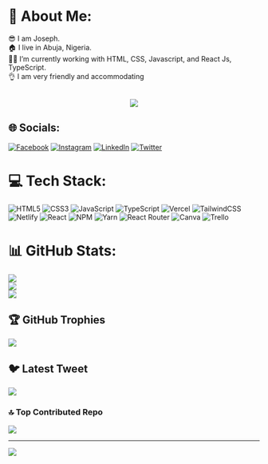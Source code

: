 # 💫 About Me: 
😎 I am Joseph.<br>🏠 I live in Abuja, Nigeria.<br>👨‍💻 I’m currently working with HTML, CSS, Javascript, and React Js, TypeScript.<br>👌 I am very friendly and accommodating<br><br>  
   
<p align="center">
  <img src="https://readme-typing-svg.herokuapp.com?font=Helvetica&size=28&duration=6500&color=0B3B8E&center=true&vCenter=true&width=450&lines=Frontend+Developer...+;Building!+Learning!+%F0%9F%92%A1">
</p>

  
## 🌐 Socials:
[![Facebook](https://img.shields.io/badge/Facebook-%231877F2.svg?logo=Facebook&logoColor=white)](https://facebook.com/williams.joseph.56863) [![Instagram](https://img.shields.io/badge/Instagram-%23E4405F.svg?logo=Instagram&logoColor=white)](https://instagram.com/therealjoseph001) [![LinkedIn](https://img.shields.io/badge/LinkedIn-%230077B5.svg?logo=linkedin&logoColor=white)](https://linkedin.com/in/joseph-williams-1a7533243) [![Twitter](https://img.shields.io/badge/Twitter-%231DA1F2.svg?logo=Twitter&logoColor=white)](https://twitter.com/TheRealJoseph01) 

# 💻 Tech Stack:
![HTML5](https://img.shields.io/badge/html5-%23E34F26.svg?style=for-the-badge&logo=html5&logoColor=white) ![CSS3](https://img.shields.io/badge/css3-%231572B6.svg?style=for-the-badge&logo=css3&logoColor=white) ![JavaScript](https://img.shields.io/badge/javascript-%23323330.svg?style=for-the-badge&logo=javascript&logoColor=%23F7DF1E) ![TypeScript](https://img.shields.io/badge/typescript-%23007ACC.svg?style=for-the-badge&logo=typescript&logoColor=white) ![Vercel](https://img.shields.io/badge/vercel-%23000000.svg?style=for-the-badge&logo=vercel&logoColor=white)  ![TailwindCSS](https://img.shields.io/badge/tailwindcss-%2338B2AC.svg?style=for-the-badge&logo=tailwind-css&logoColor=white)  ![Netlify](https://img.shields.io/badge/netlify-%23000000.svg?style=for-the-badge&logo=netlify&logoColor=#00C7B7) ![React](https://img.shields.io/badge/react-%2320232a.svg?style=for-the-badge&logo=react&logoColor=%2361DAFB) ![NPM](https://img.shields.io/badge/NPM-%23000000.svg?style=for-the-badge&logo=npm&logoColor=white) ![Yarn](https://img.shields.io/badge/yarn-%232C8EBB.svg?style=for-the-badge&logo=yarn&logoColor=white) ![React Router](https://img.shields.io/badge/React_Router-CA4245?style=for-the-badge&logo=react-router&logoColor=white) ![Canva](https://img.shields.io/badge/Canva-%2300C4CC.svg?style=for-the-badge&logo=Canva&logoColor=white) ![Trello](https://img.shields.io/badge/Trello-%23026AA7.svg?style=for-the-badge&logo=Trello&logoColor=white)
# 📊 GitHub Stats:
![](https://github-readme-stats.vercel.app/api?username=smith911-tech&theme=dark&hide_border=true&include_all_commits=true&count_private=true)<br/>
![](https://github-readme-streak-stats.herokuapp.com/?user=smith911-tech&theme=dark&hide_border=true)<br/>
![](https://github-readme-stats.vercel.app/api/top-langs/?username=smith911-tech&theme=dark&hide_border=true&include_all_commits=true&count_private=true&layout=compact)

## 🏆 GitHub Trophies
![](https://github-profile-trophy.vercel.app/?username=smith911-tech&theme=radical&no-frame=false&no-bg=true&margin-w=4)

## 🐦 Latest Tweet
[![](https://gtce.itsvg.in/api?username=TheRealJoseph01)](https://github.com/VishwaGauravIn/github-twitter-card-embed)

### 🔝 Top Contributed Repo
![](https://github-contributor-stats.vercel.app/api?username=smith911-tech&limit=5&theme=dark&combine_all_yearly_contributions=true)

---
[![](https://visitcount.itsvg.in/api?id=smith911-tech&icon=0&color=0)](https://visitcount.itsvg.in)

<!-- Proudly created with GPRM ( https://gprm.itsvg.in ) -->
